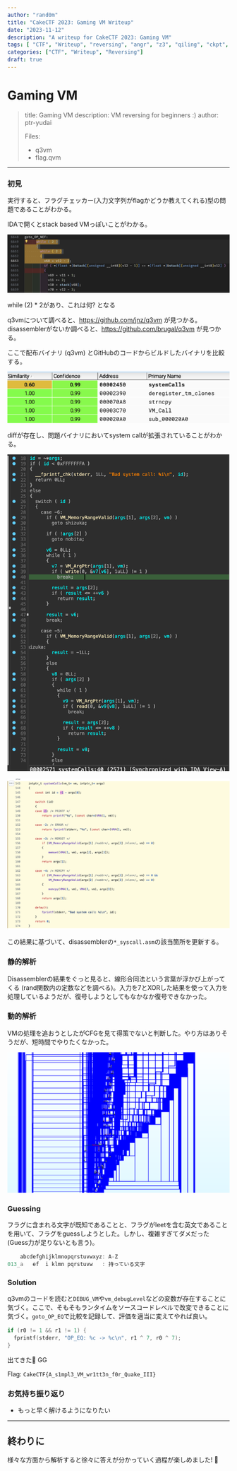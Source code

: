 ```yaml
---
author: "rand0m"
title: "CakeCTF 2023: Gaming VM	Writeup"
date: "2023-11-12"
description: "A writeup for CakeCTF 2023: Gaming VM"
tags: [ "CTF", "Writeup", "reversing", "angr", "z3", "qiling", "ckpt", "wasm"]
categories: ["CTF", "Writeup", "Reversing"]
draft: true
---
```


# Gaming VM

> title: Gaming VM
description: VM reversing for beginners :)
author: ptr-yudai
>
>
> Files:
>
> - q3vm
> - flag.qvm

---

### 初見

実行すると、フラグチェッカー(入力文字列がflagかどうか教えてくれる)型の問題であることがわかる。

IDAで開くとstack based VMっぽいことがわかる。

![while (2) * 2があり、これは何? となる](img/b.png)

while (2) * 2があり、これは何? となる

q3vmについて調べると、<https://github.com/jnz/q3vm> が見つかる。disassemblerがないか調べると、<https://github.com/brugal/q3vm> が見つかる。

ここで配布バイナリ (q3vm) とGitHubのコードからビルドしたバイナリを比較する。

![diff](img/a.png)

diffが存在し、問題バイナリにおいてsystem callが拡張されていることがわかる。

<!-- two column  -->
<!-- <div class="row">
<div class="column">
    <img src="img/Untitled.png" alt="diff" style="width:100%">
</div>
<div class="column">
    <img src="img/Untitled%201.png" alt="diff" style="width:100%">
</div>
</div> -->

![Untitled](img/Untitled.png)

![Untitled](img/Untitled%201.png)

この結果に基づいて、disassemblerの`*_syscall.asm`の該当箇所を更新する。

### 静的解析

Disassemblerの結果をぐっと見ると、線形合同法という言葉が浮かび上がってくる (rand関数内の定数などを調べる)。入力を7とXORした結果を使って入力を処理しているようだが、復号しようとしてもなかなか復号できなかった。

### 動的解析

VMの処理を追おうとしたがCFGを見て得策でないと判断した。やり方はありそうだが、短時間でやりたくなかった。

![CFG](img/x.png)

### Guessing

フラグに含まれる文字が既知であることと、フラグがleetを含む英文であることを用いて、フラグをguessしようとした。しかし、複雑すぎてダメだった (Guess力が足りないとも言う)。

```cpp
    abcdefghijklmnopqrstuvwxyz: A-Z
013_a   ef  i klmn pqrstuvw   : 持っている文字
```

### Solution

q3vmのコードを読むと`DEBUG_VM`や`vm_debugLevel`などの変数が存在することに気づく。ここで、そもそもランタイムをソースコードレベルで改変できることに気づく。`goto_OP_EQ`で比較を記録して、評価を適当に変えてやれば良い。

```cpp
if (r0 != 1 && r1 != 1) {
  fprintf(stderr, "OP_EQ: %c -> %c\n", r1 ^ 7, r0 ^ 7);
}
```

出てきた🎂 GG

Flag: `CakeCTF{A_s1mpl3_VM_wr1tt3n_f0r_Quake_III}`

### お気持ち振り返り

- もっと早く解けるようになりたい

---

## 終わりに

様々な方面から解析すると徐々に答えが分かっていく過程が楽しめました! 🎂
